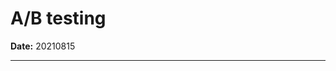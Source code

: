 # A/B testing
 
**Date:** 20210815

---------------------------------------------------------------------------

